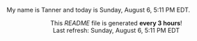 My name is Tanner and today is Sunday, August 6, 5:11 PM EDT.

<p align="center">This <i>README</i> file is generated <b>every 3 hours</b>!</br>Last refresh: Sunday, August 6, 5:11 PM EDT<br /></p>
